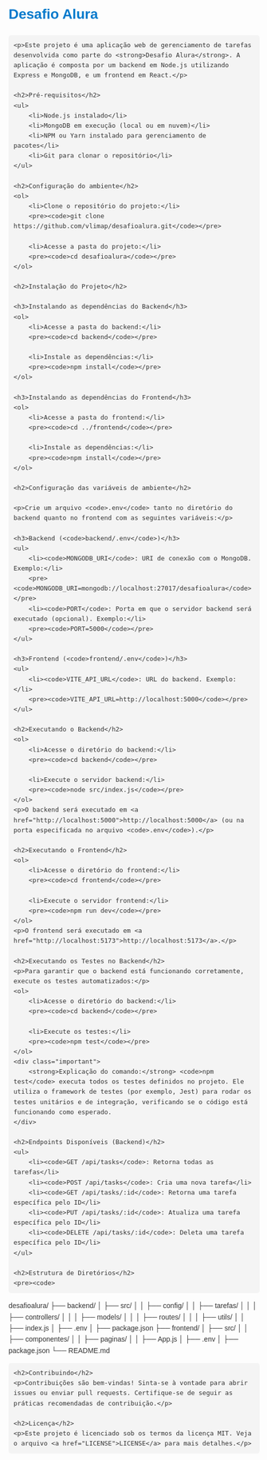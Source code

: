 <!DOCTYPE html>
<html lang="en">
<head>
    <meta charset="UTF-8">
    <meta name="viewport" content="width=device-width, initial-scale=1.0">
    <style>
        body {
            font-family: Arial, sans-serif;
            line-height: 1.6;
            color: #333;
            margin: 20px;
        }
        h1, h2, h3 {
            color: #007acc;
        }
        pre {
            background-color: #f4f4f4;
            padding: 10px;
            border-radius: 5px;
        }
        code {
            background-color: #f4f4f4;
            padding: 2px 4px;
            border-radius: 3px;
            font-size: 90%;
        }
        a {
            color: #007acc;
            text-decoration: none;
        }
        a:hover {
            text-decoration: underline;
        }
        .important {
            background-color: #fffae6;
            border-left: 6px solid #ffecb3;
            padding: 10px;
            margin: 20px 0;
            border-radius: 5px;
        }
    </style>
    <title>README - Desafio Alura</title>
</head>
<body>
    <h1>Desafio Alura</h1>

    <p>Este projeto é uma aplicação web de gerenciamento de tarefas desenvolvida como parte do <strong>Desafio Alura</strong>. A aplicação é composta por um backend em Node.js utilizando Express e MongoDB, e um frontend em React.</p>

    <h2>Pré-requisitos</h2>
    <ul>
        <li>Node.js instalado</li>
        <li>MongoDB em execução (local ou em nuvem)</li>
        <li>NPM ou Yarn instalado para gerenciamento de pacotes</li>
        <li>Git para clonar o repositório</li>
    </ul>

    <h2>Configuração do ambiente</h2>
    <ol>
        <li>Clone o repositório do projeto:</li>
        <pre><code>git clone https://github.com/vlimap/desafioalura.git</code></pre>

        <li>Acesse a pasta do projeto:</li>
        <pre><code>cd desafioalura</code></pre>
    </ol>

    <h2>Instalação do Projeto</h2>

    <h3>Instalando as dependências do Backend</h3>
    <ol>
        <li>Acesse a pasta do backend:</li>
        <pre><code>cd backend</code></pre>

        <li>Instale as dependências:</li>
        <pre><code>npm install</code></pre>
    </ol>

    <h3>Instalando as dependências do Frontend</h3>
    <ol>
        <li>Acesse a pasta do frontend:</li>
        <pre><code>cd ../frontend</code></pre>

        <li>Instale as dependências:</li>
        <pre><code>npm install</code></pre>
    </ol>

    <h2>Configuração das variáveis de ambiente</h2>

    <p>Crie um arquivo <code>.env</code> tanto no diretório do backend quanto no frontend com as seguintes variáveis:</p>

    <h3>Backend (<code>backend/.env</code>)</h3>
    <ul>
        <li><code>MONGODB_URI</code>: URI de conexão com o MongoDB. Exemplo:</li>
        <pre><code>MONGODB_URI=mongodb://localhost:27017/desafioalura</code></pre>
        <li><code>PORT</code>: Porta em que o servidor backend será executado (opcional). Exemplo:</li>
        <pre><code>PORT=5000</code></pre>
    </ul>

    <h3>Frontend (<code>frontend/.env</code>)</h3>
    <ul>
        <li><code>VITE_API_URL</code>: URL do backend. Exemplo:</li>
        <pre><code>VITE_API_URL=http://localhost:5000</code></pre>
    </ul>

    <h2>Executando o Backend</h2>
    <ol>
        <li>Acesse o diretório do backend:</li>
        <pre><code>cd backend</code></pre>

        <li>Execute o servidor backend:</li>
        <pre><code>node src/index.js</code></pre>
    </ol>
    <p>O backend será executado em <a href="http://localhost:5000">http://localhost:5000</a> (ou na porta especificada no arquivo <code>.env</code>).</p>

    <h2>Executando o Frontend</h2>
    <ol>
        <li>Acesse o diretório do frontend:</li>
        <pre><code>cd frontend</code></pre>

        <li>Execute o servidor frontend:</li>
        <pre><code>npm run dev</code></pre>
    </ol>
    <p>O frontend será executado em <a href="http://localhost:5173">http://localhost:5173</a>.</p>

    <h2>Executando os Testes no Backend</h2>
    <p>Para garantir que o backend está funcionando corretamente, execute os testes automatizados:</p>
    <ol>
        <li>Acesse o diretório do backend:</li>
        <pre><code>cd backend</code></pre>

        <li>Execute os testes:</li>
        <pre><code>npm test</code></pre>
    </ol>
    <div class="important">
        <strong>Explicação do comando:</strong> <code>npm test</code> executa todos os testes definidos no projeto. Ele utiliza o framework de testes (por exemplo, Jest) para rodar os testes unitários e de integração, verificando se o código está funcionando como esperado.
    </div>

    <h2>Endpoints Disponíveis (Backend)</h2>
    <ul>
        <li><code>GET /api/tasks</code>: Retorna todas as tarefas</li>
        <li><code>POST /api/tasks</code>: Cria uma nova tarefa</li>
        <li><code>GET /api/tasks/:id</code>: Retorna uma tarefa específica pelo ID</li>
        <li><code>PUT /api/tasks/:id</code>: Atualiza uma tarefa específica pelo ID</li>
        <li><code>DELETE /api/tasks/:id</code>: Deleta uma tarefa específica pelo ID</li>
    </ul>

    <h2>Estrutura de Diretórios</h2>
    <pre><code>
desafioalura/
├── backend/
│   ├── src/
│   │   ├── config/
│   │   ├── tarefas/
│   │   │   ├── controllers/
│   │   │   ├── models/
│   │   │   ├── routes/
│   │   │   ├── utils/
│   │   ├── index.js
│   ├── .env
│   ├── package.json
├── frontend/
│   ├── src/
│   │   ├── componentes/
│   │   ├── paginas/
│   │   ├── App.js
│   ├── .env
│   ├── package.json
└── README.md
    </code></pre>

    <h2>Contribuindo</h2>
    <p>Contribuições são bem-vindas! Sinta-se à vontade para abrir issues ou enviar pull requests. Certifique-se de seguir as práticas recomendadas de contribuição.</p>

    <h2>Licença</h2>
    <p>Este projeto é licenciado sob os termos da licença MIT. Veja o arquivo <a href="LICENSE">LICENSE</a> para mais detalhes.</p>
</body>
</html>
